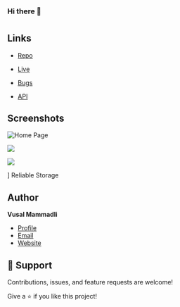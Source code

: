 ### Hi there 👋

<h1 align="center"><project-name></h1>

<p align="center"><project-description></p>

## Links

- [Repo](https://github.com/Rohit19060/<project-name> "<project-name> Repo")

- [Live](<Homepage url> "Live View")

- [Bugs](https://github.com/Rohit19060/<project-name>/issues "Issues Page")

- [API](<API Link> "API")

## Screenshots

![Home Page](/screenshots/1.png "Home Page")

![](/screenshots/2.png)

![](/screenshots/3.png)

 ] Reliable Storage

## Author

**Vusal Mammadli**

- [Profile](https://github.com/rohit19060 "Vusal Mammadli")
- [Email](vusal.memmedli25@gmail.com")
- [Website](https://vmammedov.github.io/ "Welcome")

## 🤝 Support

Contributions, issues, and feature requests are welcome!

Give a ⭐️ if you like this project!
